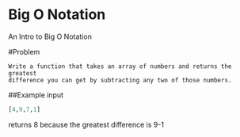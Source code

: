 # Big O Notation
An Intro to Big O Notation

#Problem

```
Write a function that takes an array of numbers and returns the greatest 
difference you can get by subtracting any two of those numbers.
```

##Example input
```python
[4,9,7,1]

```
returns 8 because the greatest difference is 9-1
